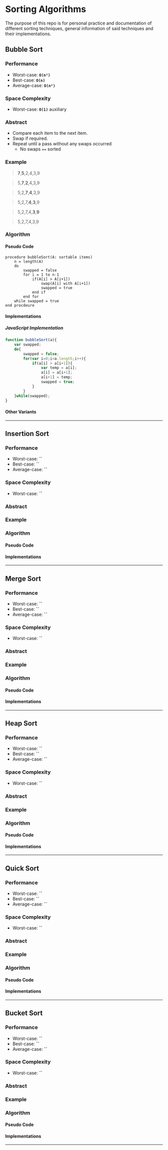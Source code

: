 # Sorting Algorithms

The purpose of this repo is for personal practice and documentation of different sorting techniques, general information 
of said techniques and their implementations.

## Bubble Sort

### Performance

- Worst-case: **`O(n²)`**
- Best-case: **`O(n)`**
- Average-case: **`O(n²)`**

### Space Complexity

- Worst-case: **`O(1)`** auxiliary

### Abstract

- Compare each item to the next item.
- Swap if required.
- Repeat until a pass without any swaps occurred
    - No swaps `==` sorted

### Example

> **7**,**5**,2,4,3,9

> 5,**7**,**2**,4,3,9

> 5,2,**7**,**4**,3,9

> 5,2,7,**4**,**3**,9

> 5,2,7,4,**3**,**9**

> 5,2,7,4,3,9

### Algorithm

#### Pseudo Code

```
procedure bubbleSort(A: sortable items)
    n = length(A)
    do
        swapped = false
        for i = 1 to n-1
            if(A[i] > A[i+1])
                swap(A[i] with A[i+1])
                swapped = true
            end if
        end for
    while swapped = true
end procdeure
```

#### Implementations

##### JavaScript Implementation

```javascript
function bubbleSort(a){    
    var swapped;
    do{
        swapped = false;
        for(var i=0;i<a.length;i++){
            if(a[i] > a[i+1]){
                var temp = a[i];
                a[i] = a[i+1];
                a[i+1] = temp;
                swapped = true;
            }
        }
    }while(swapped);
}
```

#### Other Variants

---

## Insertion Sort

### Performance

- Worst-case: **``**
- Best-case: **``**
- Average-case: **``**

### Space Complexity

- Worst-case: **``**

### Abstract

### Example

### Algorithm

#### Pseudo Code

#### Implementations

---

## Merge Sort

### Performance

- Worst-case: **``**
- Best-case: **``**
- Average-case: **``**

### Space Complexity

- Worst-case: **``**

### Abstract

### Example

### Algorithm

#### Pseudo Code

#### Implementations

---

## Heap Sort

### Performance

- Worst-case: **``**
- Best-case: **``**
- Average-case: **``**

### Space Complexity

- Worst-case: **``**

### Abstract

### Example

### Algorithm

#### Pseudo Code

#### Implementations

---

## Quick Sort

### Performance

- Worst-case: **``**
- Best-case: **``**
- Average-case: **``**

### Space Complexity

- Worst-case: **``**

### Abstract

### Example

### Algorithm

#### Pseudo Code

#### Implementations

---

## Bucket Sort

### Performance

- Worst-case: **``**
- Best-case: **``**
- Average-case: **``**

### Space Complexity

- Worst-case: **``**

### Abstract

### Example

### Algorithm

#### Pseudo Code

#### Implementations

---